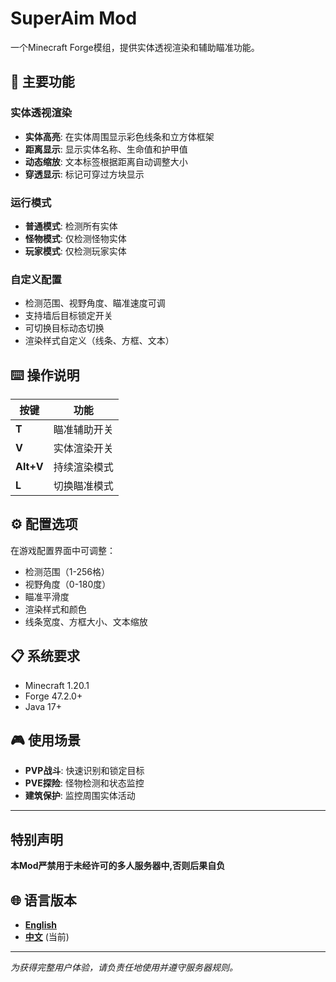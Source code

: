 # SuperAim Mod

一个Minecraft Forge模组，提供实体透视渲染和辅助瞄准功能。

## 🎯 主要功能

### 实体透视渲染
- **实体高亮**: 在实体周围显示彩色线条和立方体框架
- **距离显示**: 显示实体名称、生命值和护甲值
- **动态缩放**: 文本标签根据距离自动调整大小
- **穿透显示**: 标记可穿过方块显示

### 运行模式
- **普通模式**: 检测所有实体
- **怪物模式**: 仅检测怪物实体
- **玩家模式**: 仅检测玩家实体

### 自定义配置
- 检测范围、视野角度、瞄准速度可调
- 支持墙后目标锁定开关
- 可切换目标动态切换
- 渲染样式自定义（线条、方框、文本）

## ⌨️ 操作说明

| 按键 | 功能 |
|------|------|
| **T** | 瞄准辅助开关 |
| **V** | 实体渲染开关 |
| **Alt+V** | 持续渲染模式 |
| **L** | 切换瞄准模式 |

## ⚙️ 配置选项

在游戏配置界面中可调整：
- 检测范围（1-256格）
- 视野角度（0-180度）
- 瞄准平滑度
- 渲染样式和颜色
- 线条宽度、方框大小、文本缩放

## 📋 系统要求

- Minecraft 1.20.1
- Forge 47.2.0+
- Java 17+

## 🎮 使用场景

- **PVP战斗**: 快速识别和锁定目标
- **PVE探险**: 怪物检测和状态监控
- **建筑保护**: 监控周围实体活动

---

## 特别声明

**本Mod严禁用于未经许可的多人服务器中,否则后果自负**

## 🌐 语言版本

- **[English](README.md)**
- **[中文](README_CN.md)** (当前)

---

*为获得完整用户体验，请负责任地使用并遵守服务器规则。*